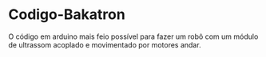 # Codigo-Bakatron

O código em arduino mais feio possível para fazer um robô com um módulo de ultrassom acoplado e movimentado por motores andar.
